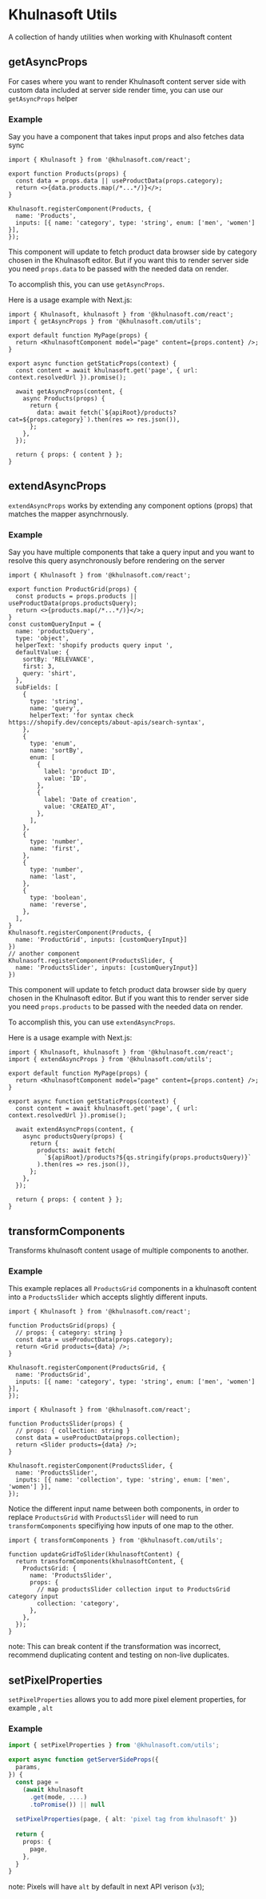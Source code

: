 # Khulnasoft Utils

A collection of handy utilities when working with Khulnasoft content

## getAsyncProps

For cases where you want to render Khulnasoft content server side with custom data included at server side render time, you can use our `getAsyncProps` helper

### Example

Say you have a component that takes input props and also fetches data sync

```tsx
import { Khulnasoft } from '@khulnasoft.com/react';

export function Products(props) {
  const data = props.data || useProductData(props.category);
  return <>{data.products.map(/*...*/)}</>;
}

Khulnasoft.registerComponent(Products, {
  name: 'Products',
  inputs: [{ name: 'category', type: 'string', enum: ['men', 'women'] }],
});
```

This component will update to fetch product data browser side by category chosen in the Khulnasoft editor. But if you want this to render server side you need `props.data` to be passed with the needed data on render.

To accomplish this, you can use `getAsyncProps`.

Here is a usage example with Next.js:

```tsx
import { Khulnasoft, khulnasoft } from '@khulnasoft.com/react';
import { getAsyncProps } from '@khulnasoft.com/utils';

export default function MyPage(props) {
  return <KhulnasoftComponent model="page" content={props.content} />;
}

export async function getStaticProps(context) {
  const content = await khulnasoft.get('page', { url: context.resolvedUrl }).promise();

  await getAsyncProps(content, {
    async Products(props) {
      return {
        data: await fetch(`${apiRoot}/products?cat=${props.category}`).then(res => res.json()),
      };
    },
  });

  return { props: { content } };
}
```

## extendAsyncProps

`extendAsyncProps` works by extending any component options (props) that matches the mapper asynchrnously.

### Example

Say you have multiple components that take a query input and you want to resolve this query asynchronously before rendering on the server

```tsx
import { Khulnasoft } from '@khulnasoft.com/react';

export function ProductGrid(props) {
  const products = props.products || useProductData(props.productsQuery);
  return <>{products.map(/*...*/)}</>;
}
const customQueryInput = {
  name: 'productsQuery',
  type: 'object',
  helperText: 'shopify products query input ',
  defaultValue: {
    sortBy: 'RELEVANCE',
    first: 3,
    query: 'shirt',
  },
  subFields: [
    {
      type: 'string',
      name: 'query',
      helperText: 'for syntax check https://shopify.dev/concepts/about-apis/search-syntax',
    },
    {
      type: 'enum',
      name: 'sortBy',
      enum: [
        {
          label: 'product ID',
          value: 'ID',
        },
        {
          label: 'Date of creation',
          value: 'CREATED_AT',
        },
      ],
    },
    {
      type: 'number',
      name: 'first',
    },
    {
      type: 'number',
      name: 'last',
    },
    {
      type: 'boolean',
      name: 'reverse',
    },
  ],
}
Khulnasoft.registerComponent(Products, {
  name: 'ProductGrid', inputs: [customQueryInput}]
})
// another component
Khulnasoft.registerComponent(ProductsSlider, {
  name: 'ProductsSlider', inputs: [customQueryInput}]
})

```

This component will update to fetch product data browser side by query chosen in the Khulnasoft editor. But if you want this to render server side you need `props.products` to be passed with the needed data on render.

To accomplish this, you can use `extendAsyncProps`.

Here is a usage example with Next.js:

```tsx
import { Khulnasoft, khulnasoft } from '@khulnasoft.com/react';
import { extendAsyncProps } from '@khulnasoft.com/utils';

export default function MyPage(props) {
  return <KhulnasoftComponent model="page" content={props.content} />;
}

export async function getStaticProps(context) {
  const content = await khulnasoft.get('page', { url: context.resolvedUrl }).promise();

  await extendAsyncProps(content, {
    async productsQuery(props) {
      return {
        products: await fetch(
          `${apiRoot}/products?${qs.stringify(props.productsQuery)}`
        ).then(res => res.json()),
      };
    },
  });

  return { props: { content } };
}
```

## transformComponents

Transforms khulnasoft content usage of multiple components to another.

### Example

This example replaces all `ProductsGrid` components in a khulnasoft content into a `ProductsSlider` which accepts slightly different inputs.

```tsx
import { Khulnasoft } from '@khulnasoft.com/react';

function ProductsGrid(props) {
  // props: { category: string }
  const data = useProductData(props.category);
  return <Grid products={data} />;
}

Khulnasoft.registerComponent(ProductsGrid, {
  name: 'ProductsGrid',
  inputs: [{ name: 'category', type: 'string', enum: ['men', 'women'] }],
});
```

```tsx
import { Khulnasoft } from '@khulnasoft.com/react';

function ProductsSlider(props) {
  // props: { collection: string }
  const data = useProductData(props.collection);
  return <Slider products={data} />;
}

Khulnasoft.registerComponent(ProductsSlider, {
  name: 'ProductsSlider',
  inputs: [{ name: 'collection', type: 'string', enum: ['men', 'women'] }],
});
```

Notice the different input name between both components, in order to replace `ProductsGrid` with `ProductsSlider` will need to run `transformComponents` specifiying how inputs of one map to the other.

```tsx
import { transformComponents } from '@khulnasoft.com/utils';

function updateGridToSlider(khulnasoftContent) {
  return transformComponents(khulnasoftContent, {
    ProductsGrid: {
      name: 'ProductsSlider',
      props: {
        // map productsSlider collection input to ProductsGrid category input
        collection: 'category',
      },
    },
  });
}
```

note: This can break content if the transformation was incorrect, recommend duplicating content and testing on non-live duplicates.

## setPixelProperties

`setPixelProperties` allows you to add more pixel element properties, for example , `alt`

### Example

```ts
import { setPixelProperties } from '@khulnasoft.com/utils';

export async function getServerSideProps({
  params,
}) {
  const page =
    (await khulnasoft
      .get(mode, ....)
      .toPromise()) || null
     
  setPixelProperties(page, { alt: 'pixel tag from khulnasoft' })
  
  return {
    props: {
      page,
    },
  }
}
```
note: Pixels will have `alt` by default in next API verison (`v3`);
